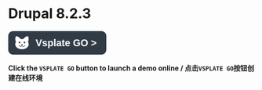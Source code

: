 # Drupal 8.2.3

<a href="https://www.vsplate.com/?docker-compose=https://github.com/vsplate/dcenvs/drupal/8.2.3"><img alt="VSPLATE GO" src="https://raw.githubusercontent.com/vsplate/images/master/vsgo_btn.png" width="200px"></a>

**Click the `VSPLATE GO` button to launch a demo online / 点击`VSPLATE GO`按钮创建在线环境**